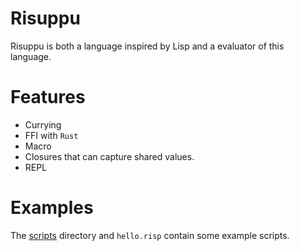 # Risuppu

Risuppu is both a language inspired by Lisp and a evaluator of this language.

# Features

- Currying
- FFI with `Rust`
- Macro
- Closures that can capture shared values.
- REPL

# Examples

The [scripts](https://github.com/NaviHX/risuppu/tree/master/scripts) directory and `hello.risp` contain some example scripts.

